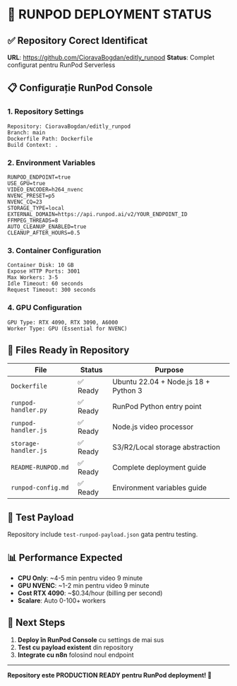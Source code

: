 # 🎯 RUNPOD DEPLOYMENT STATUS

## ✅ Repository Corect Identificat

**URL**: https://github.com/CioravaBogdan/editly_runpod
**Status**: Complet configurat pentru RunPod Serverless

## 📋 Configurație RunPod Console

### 1. Repository Settings

```
Repository: CioravaBogdan/editly_runpod
Branch: main
Dockerfile Path: Dockerfile
Build Context: .
```

### 2. Environment Variables

```
RUNPOD_ENDPOINT=true
USE_GPU=true
VIDEO_ENCODER=h264_nvenc
NVENC_PRESET=p5
NVENC_CQ=23
STORAGE_TYPE=local
EXTERNAL_DOMAIN=https://api.runpod.ai/v2/YOUR_ENDPOINT_ID
FFMPEG_THREADS=8
AUTO_CLEANUP_ENABLED=true
CLEANUP_AFTER_HOURS=0.5
```

### 3. Container Configuration

```
Container Disk: 10 GB
Expose HTTP Ports: 3001
Max Workers: 3-5
Idle Timeout: 60 seconds
Request Timeout: 300 seconds
```

### 4. GPU Configuration

```
GPU Type: RTX 4090, RTX 3090, A6000
Worker Type: GPU (Essential for NVENC)
```

## 🚀 Files Ready în Repository

| File                 | Status   | Purpose                              |
| -------------------- | -------- | ------------------------------------ |
| `Dockerfile`         | ✅ Ready | Ubuntu 22.04 + Node.js 18 + Python 3 |
| `runpod-handler.py`  | ✅ Ready | RunPod Python entry point            |
| `runpod-handler.js`  | ✅ Ready | Node.js video processor              |
| `storage-handler.js` | ✅ Ready | S3/R2/Local storage abstraction      |
| `README-RUNPOD.md`   | ✅ Ready | Complete deployment guide            |
| `runpod-config.md`   | ✅ Ready | Environment variables guide          |

## 🧪 Test Payload

Repository include `test-runpod-payload.json` gata pentru testing.

## 📊 Performance Expected

- **CPU Only**: ~4-5 min pentru video 9 minute
- **GPU NVENC**: ~1-2 min pentru video 9 minute
- **Cost RTX 4090**: ~$0.34/hour (billing per second)
- **Scalare**: Auto 0-100+ workers

## 🎯 Next Steps

1. **Deploy în RunPod Console** cu settings de mai sus
2. **Test cu payload existent** din repository
3. **Integrate cu n8n** folosind noul endpoint

---

**Repository este PRODUCTION READY pentru RunPod deployment! 🚀**
